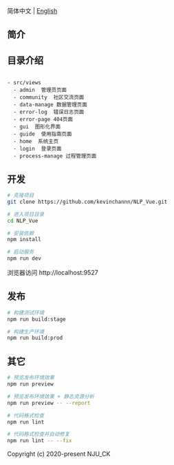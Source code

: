 简体中文 | [English](./README.md)

## 简介

## 目录介绍

```

- src/views
  - admin  管理员页面
  - community  社区交流页面
  - data-manage 数据管理页面
  - error-log  错误日志页面
  - error-page 404页面
  - gui  图形化界面
  - guide  使用指南页面
  - home  系统主页
  - login  登录页面
  - process-manage 过程管理页面

```

## 开发

```bash
# 克隆项目
git clone https://github.com/kevinchannn/NLP_Vue.git

# 进入项目目录
cd NLP_Vue

# 安装依赖
npm install

# 启动服务
npm run dev
```

浏览器访问 http://localhost:9527

## 发布

```bash
# 构建测试环境
npm run build:stage

# 构建生产环境
npm run build:prod
```

## 其它

```bash
# 预览发布环境效果
npm run preview

# 预览发布环境效果 + 静态资源分析
npm run preview -- --report

# 代码格式检查
npm run lint

# 代码格式检查并自动修复
npm run lint -- --fix
```

Copyright (c) 2020-present NJU_CK
